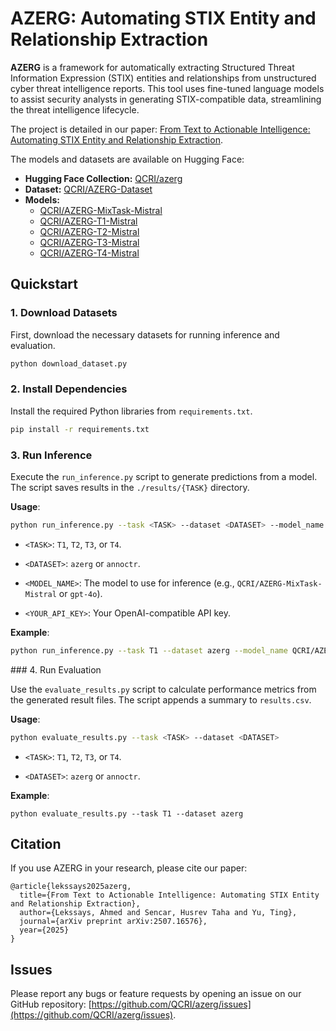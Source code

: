 # AZERG: Automating STIX Entity and Relationship Extraction

**AZERG** is a framework for automatically extracting Structured Threat Information Expression (STIX) entities and relationships from unstructured cyber threat intelligence reports. This tool uses fine-tuned language models to assist security analysts in generating STIX-compatible data, streamlining the threat intelligence lifecycle.

The project is detailed in our paper: [From Text to Actionable Intelligence: Automating STIX Entity and Relationship Extraction](https://arxiv.org/abs/2507.16576).

The models and datasets are available on Hugging Face:
- **Hugging Face Collection:** [QCRI/azerg](https://huggingface.co/collections/QCRI/azerg-687264a76236a362e833d8eb)
- **Dataset:** [QCRI/AZERG-Dataset](https://huggingface.co/datasets/QCRI/AZERG-Dataset)
- **Models:**
    - [QCRI/AZERG-MixTask-Mistral](https://huggingface.co/QCRI/AZERG-MixTask-Mistral)
    - [QCRI/AZERG-T1-Mistral](https://huggingface.co/QCRI/AZERG-T1-Mistral)
    - [QCRI/AZERG-T2-Mistral](https://huggingface.co/QCRI/AZERG-T2-Mistral)
    - [QCRI/AZERG-T3-Mistral](https://huggingface.co/QCRI/AZERG-T3-Mistral)
    - [QCRI/AZERG-T4-Mistral](https://huggingface.co/QCRI/AZERG-T4-Mistral)

## Quickstart

### 1. Download Datasets

First, download the necessary datasets for running inference and evaluation.

```bash
python download_dataset.py
```

### 2. Install Dependencies

Install the required Python libraries from `requirements.txt`.

```bash
pip install -r requirements.txt
```
### 3. Run Inference

Execute the `run_inference.py` script to generate predictions from a model. The script saves results in the `./results/{TASK}` directory.

**Usage**:

```bash
python run_inference.py --task <TASK> --dataset <DATASET> --model_name <MODEL_NAME> --api_key <YOUR_API_KEY>
```

- `<TASK>`: `T1`, `T2`, `T3`, or `T4`.

- `<DATASET>`: `azerg` or `annoctr`.

- `<MODEL_NAME>`: The model to use for inference (e.g., `QCRI/AZERG-MixTask-Mistral` or `gpt-4o`).

- `<YOUR_API_KEY>`: Your OpenAI-compatible API key.

**Example**:

```bash
python run_inference.py --task T1 --dataset azerg --model_name QCRI/AZERG-MixTask-Mistral
```

### 4. Run Evaluation

Use the `evaluate_results.py` script to calculate performance metrics from the generated result files. The script appends a summary to `results.csv`.

**Usage**:

```bash
python evaluate_results.py --task <TASK> --dataset <DATASET>
```

- `<TASK>`: `T1`, `T2`, `T3`, or `T4`.

- `<DATASET>`: `azerg` or `annoctr`.


**Example**:

```
python evaluate_results.py --task T1 --dataset azerg
```

## Citation

If you use AZERG in your research, please cite our paper:

```
@article{lekssays2025azerg,
  title={From Text to Actionable Intelligence: Automating STIX Entity and Relationship Extraction},
  author={Lekssays, Ahmed and Sencar, Husrev Taha and Yu, Ting},
  journal={arXiv preprint arXiv:2507.16576},
  year={2025}
}
```

## Issues

Please report any bugs or feature requests by opening an issue on our GitHub repository: [https://github.com/QCRI/azerg/issues](https://github.com/QCRI/azerg/issues).
